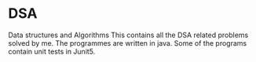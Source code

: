 # DSA
Data structures and Algorithms
This contains all the DSA related problems solved by me. 
The programmes are written in java. Some of the programs contain unit tests in Junit5.
